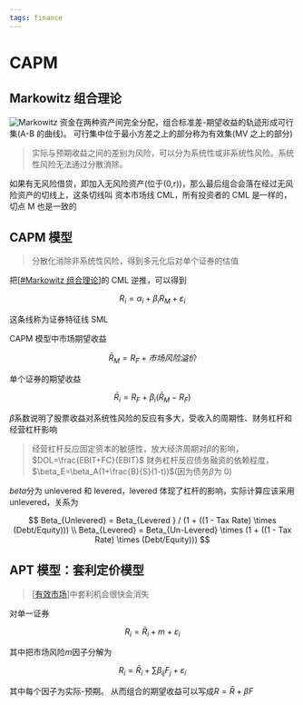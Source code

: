 ```yaml
---
tags: finance
---
```


# CAPM

## Markowitz 组合理论

![Markowitz](../../attachments/Markowitz.png)
资金在两种资产间完全分配，组合标准差-期望收益的轨迹形成可行集(A-B 的曲线)。
可行集中位于最小方差之上的部分称为有效集(MV 之上的部分)

> 实际与预期收益之间的差别为风险，可以分为系统性或非系统性风险。系统性风险无法通过分散消除。

如果有无风险借贷，即加入无风险资产(位于(0,r))，那么最后组合会落在经过无风险资产的切线上，这条切线叫 资本市场线 CML，所有投资者的 CML 是一样的，切点 M 也是一致的

## CAPM 模型

> 分散化消除非系统性风险，得到多元化后对单个证券的估值

把[[#Markowitz 组合理论]]的 CML 逆推，可以得到

$$
R_i=\alpha_i+\beta_i R_M+\varepsilon_i
$$

这条线称为证券特征线 SML

CAPM 模型中市场期望收益

$$
\bar{R}_M=R_F+市场风险溢价
$$

单个证券的期望收益

$$
\bar{R}_i=R_F+\beta_i(\bar{R}_M-R_F)
$$

$\beta$系数说明了股票收益对系统性风险的反应有多大，受收入的周期性、财务杠杆和经营杠杆影响

> 经营杠杆反应固定资本的敏感性，放大经济周期对$\beta$的影响，$DOL=\frac{EBIT+FC}{EBIT}$
> 财务杠杆反应债务融资的依赖程度，$\beta_E=\beta_A(1+\frac{B}{S}(1-t))$(因为债务$\beta$为 0)

$beta$分为 unlevered 和 levered，levered 体现了杠杆的影响，实际计算应该采用 unlevered，关系为

$$
Beta_{Unlevered} = Beta_{Levered } / (1 + ((1 - Tax Rate) \times  (Debt/Equity))) \\
Beta_{Levered} = Beta_{Un-Levered} \times  (1 + ((1 - Tax Rate) \times (Debt/Equity)))
$$

## APT 模型：套利定价模型

> [[有效市场]]中套利机会很快会消失

对单一证券

$$
R_i=\bar{R}_i+m+\varepsilon_i
$$

其中把市场风险$m$因子分解为

$$
R_i=\bar{R}_i+\sum \beta_{ij}F_j+\varepsilon_i
$$

其中每个因子为实际-预期。
从而组合的期望收益可以写成$R=\bar{R}+\beta F$

[//begin]: # "Autogenerated link references for markdown compatibility"
[#markowitz 组合理论]: CAPM.md "CAPM"
[有效市场]: 有效市场.md "有效市场"
[//end]: # "Autogenerated link references"
